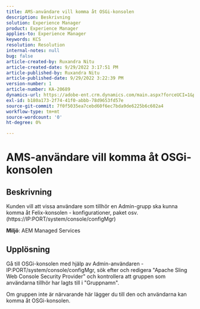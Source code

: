 ```yaml
---
title: AMS-användare vill komma åt OSGi-konsolen
description: Beskrivning
solution: Experience Manager
product: Experience Manager
applies-to: Experience Manager
keywords: KCS
resolution: Resolution
internal-notes: null
bug: false
article-created-by: Ruxandra Nitu
article-created-date: 9/29/2022 3:17:51 PM
article-published-by: Ruxandra Nitu
article-published-date: 9/29/2022 3:22:39 PM
version-number: 1
article-number: KA-20689
dynamics-url: https://adobe-ent.crm.dynamics.com/main.aspx?forceUCI=1&pagetype=entityrecord&etn=knowledgearticle&id=0aa2b2da-0940-ed11-9db1-0022480867fb
exl-id: b180a173-2f74-41f0-abbb-78d9653fd57e
source-git-commit: 7f0f5035ea7cebd60f6ec7bda9de6225b6c602a4
workflow-type: tm+mt
source-wordcount: '0'
ht-degree: 0%

---
```


# AMS-användare vill komma åt OSGi-konsolen

## Beskrivning


Kunden vill att vissa användare som tillhör en Admin-grupp ska kunna komma åt Felix-konsolen - konfigurationer, paket osv. (https://IP:PORT/system/console/configMgr)



<b>Miljö</b>: AEM Managed Services


## Upplösning


Gå till OSGi-konsolen med hjälp av Admin-användaren - IP:PORT/system/console/configMgr, sök efter och redigera &quot;Apache Sling Web Console Security Provider&quot; och kontrollera att gruppen som användarna tillhör har lagts till i &quot;Gruppnamn&quot;.

Om gruppen inte är närvarande här lägger du till den och användarna kan komma åt OSGi-konsolen.
